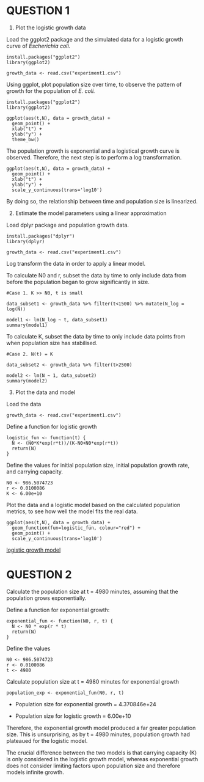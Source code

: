 # QUESTION 1

1. Plot the logistic growth data

Load the ggplot2 package and the simulated data for a logistic growth curve of _Escherichia coli._ 
```{r}
install.packages("ggplot2")
library(ggplot2)

growth_data <- read.csv("experiment1.csv")
```
Using ggplot, plot population size over time, to observe the pattern of growth for the population of _E. coli._ 
```{r}
install.packages("ggplot2")
library(ggplot2)

ggplot(aes(t,N), data = growth_data) +
  geom_point() +
  xlab("t") +
  ylab("y") +
  theme_bw()
```
The population growth is exponential and a logistical growth curve is observed. Therefore, the next step is to perform a log transformation. 
```{r}
ggplot(aes(t,N), data = growth_data) +
  geom_point() +
  xlab("t") +
  ylab("y") +
  scale_y_continuous(trans='log10')
```
By doing so, the relationship between time and population size is linearized.



2. Estimate the model parameters using a linear approximation

Load dplyr package and population growth data.
```{r}
install.packages("dplyr")
library(dplyr)

growth_data <- read.csv("experiment1.csv")
```

Log transform the data in order to apply a linear model. 

To calculate N0 and r, subset the data by time to only include data from before the population began to grow significantly in size.
```{r}
#Case 1. K >> N0, t is small

data_subset1 <- growth_data %>% filter(t<1500) %>% mutate(N_log = log(N))

model1 <- lm(N_log ~ t, data_subset1)
summary(model1)
```
To calculate K, subset the data by time to only include data points from when population size has stabilised.
```{r}
#Case 2. N(t) = K

data_subset2 <- growth_data %>% filter(t>2500)

model2 <- lm(N ~ 1, data_subset2)
summary(model2)
```



3. Plot the data and model

Load the data
```{r}
growth_data <- read.csv("experiment1.csv")
```
Define a function for logistic growth
```{r}
logistic_fun <- function(t) {
  N <- (N0*K*exp(r*t))/(K-N0+N0*exp(r*t))
  return(N) 
}
```
Define the values for initial population size, initial population growth rate, and carrying capacity.
```{r}
N0 <- 986.5074723
r <- 0.0100086 
K <- 6.00e+10 
```

Plot the data and a logistic model based on the calculated population metrics, to see how well the model fits the real data.
```{r}
ggplot(aes(t,N), data = growth_data) + 
  geom_function(fun=logistic_fun, colour="red") + 
  geom_point() +
  scale_y_continuous(trans='log10')
```
[logistic growth model](https://github.com/anonbiologist/logistic_growth/assets/153086380/e7279d91-ee2a-44d8-8329-9005eda8d34c)




# QUESTION 2

Calculate the population size at t = 4980 minutes, assuming that the population grows exponentially.


Define a function for exponential growth:
```{r}
exponential_fun <- function(N0, r, t) {
  N <- N0 * exp(r * t)
  return(N)
}
```
Define the values
```{r}
N0 <- 986.5074723
r <- 0.0100086
t <- 4980
```
Calculate population size at t = 4980 minutes for exponential growth
```{r}
population_exp <- exponential_fun(N0, r, t)
```

- Population size for exponential growth = 4.370846e+24

- Population size for logistic growth = 6.00e+10

Therefore, the exponential growth model produced a far greater population size. This is unsurprising, as by t = 4980 minutes, population growth had plateaued for the logistic model. 

The crucial difference between the two models is that carrying capacity (K) is only considered in the logistic growth model, whereas exponential growth does not consider limiting factors upon population size and therefore models infinite growth.






